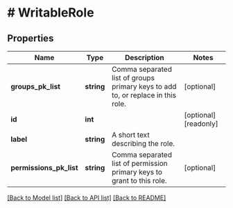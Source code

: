 # # WritableRole

## Properties

Name | Type | Description | Notes
------------ | ------------- | ------------- | -------------
**groups_pk_list** | **string** | Comma separated list of groups primary keys to add to, or replace in this role. | [optional] 
**id** | **int** |  | [optional] [readonly] 
**label** | **string** | A short text describing the role. | 
**permissions_pk_list** | **string** | Comma separated list of permission primary keys to grant to this role. | [optional] 

[[Back to Model list]](../../README.md#documentation-for-models) [[Back to API list]](../../README.md#documentation-for-api-endpoints) [[Back to README]](../../README.md)


